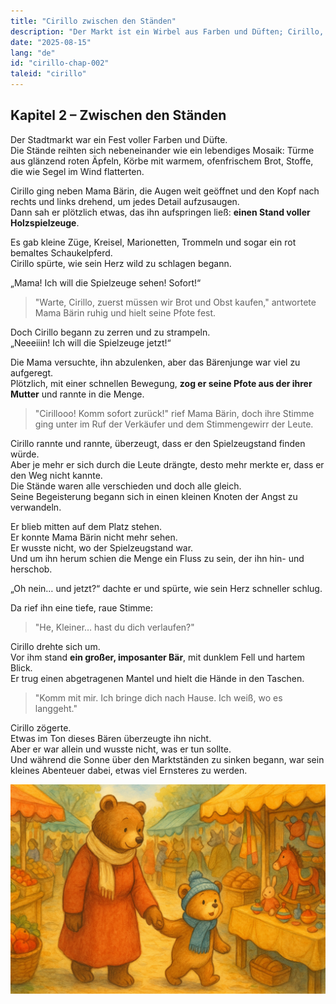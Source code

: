 ```yaml
---
title: "Cirillo zwischen den Ständen"
description: "Der Markt ist ein Wirbel aus Farben und Düften; Cirillo, von den Spielzeugen angezogen, lässt die Pfote seiner Mutter los und verirrt sich in der Menge, bis er einem großen Bären mit unfreundlichem Aussehen begegnet."
date: "2025-08-15"
lang: "de"
id: "cirillo-chap-002"
taleid: "cirillo"
---
```


## Kapitel 2 – Zwischen den Ständen

Der Stadtmarkt war ein Fest voller Farben und Düfte.  
Die Stände reihten sich nebeneinander wie ein lebendiges Mosaik: Türme aus glänzend roten Äpfeln, Körbe mit warmem, ofenfrischem Brot, Stoffe, die wie Segel im Wind flatterten.

Cirillo ging neben Mama Bärin, die Augen weit geöffnet und den Kopf nach rechts und links drehend, um jedes Detail aufzusaugen.  
Dann sah er plötzlich etwas, das ihn aufspringen ließ: **einen Stand voller Holzspielzeuge**.

Es gab kleine Züge, Kreisel, Marionetten, Trommeln und sogar ein rot bemaltes Schaukelpferd.  
Cirillo spürte, wie sein Herz wild zu schlagen begann.

„Mama! Ich will die Spielzeuge sehen! Sofort!“

> "Warte, Cirillo, zuerst müssen wir Brot und Obst kaufen," antwortete Mama Bärin ruhig und hielt seine Pfote fest.

Doch Cirillo begann zu zerren und zu strampeln.  
„Neeeiiin! Ich will die Spielzeuge jetzt!“

Die Mama versuchte, ihn abzulenken, aber das Bärenjunge war viel zu aufgeregt.  
Plötzlich, mit einer schnellen Bewegung, **zog er seine Pfote aus der ihrer Mutter** und rannte in die Menge.

> "Cirillooo! Komm sofort zurück!" rief Mama Bärin, doch ihre Stimme ging unter im Ruf der Verkäufer und dem Stimmengewirr der Leute.

Cirillo rannte und rannte, überzeugt, dass er den Spielzeugstand finden würde.  
Aber je mehr er sich durch die Leute drängte, desto mehr merkte er, dass er den Weg nicht kannte.  
Die Stände waren alle verschieden und doch alle gleich.  
Seine Begeisterung begann sich in einen kleinen Knoten der Angst zu verwandeln.

Er blieb mitten auf dem Platz stehen.  
Er konnte Mama Bärin nicht mehr sehen.  
Er wusste nicht, wo der Spielzeugstand war.  
Und um ihn herum schien die Menge ein Fluss zu sein, der ihn hin- und herschob.

„Oh nein… und jetzt?“ dachte er und spürte, wie sein Herz schneller schlug.

Da rief ihn eine tiefe, raue Stimme:  
> "He, Kleiner… hast du dich verlaufen?"

Cirillo drehte sich um.  
Vor ihm stand **ein großer, imposanter Bär**, mit dunklem Fell und hartem Blick.  
Er trug einen abgetragenen Mantel und hielt die Hände in den Taschen.

> "Komm mit mir. Ich bringe dich nach Hause. Ich weiß, wo es langgeht."

Cirillo zögerte.  
Etwas im Ton dieses Bären überzeugte ihn nicht.  
Aber er war allein und wusste nicht, was er tun sollte.  
Und während die Sonne über den Marktständen zu sinken begann, war sein kleines Abenteuer dabei, etwas viel Ernsteres zu werden.

![Cirillo](../../../assets/cirillo/cirillo_chap_002.png)
